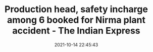 ---
"title": "Production head, safety incharge among 6 booked for Nirma plant accident - The Indian Express"
"date": "2021-10-14 22:45:43"
"feed_name": "GOOGLENEWSINDUSTRIAL"
"feed_website": "https://news.google.com/search?q=industrial%2Bincident&hl=en-US&gl=US&ceid=US:en"
"feed_rss": "https://news.google.com/rss/search?q=industrial%2Bincident&hl=en-US&gl=US&ceid=US:en"
"link": "https://indianexpress.com/article/cities/rajkot/nirma-plant-accident-probe-7572430/"
"source": "{'href': 'https://indianexpress.com', 'title': 'The Indian Express'}"
"file": "_posts/2021-1-1-af8b0754a1dc074cce01950b890054989dcd3bfc.md"
"accident": "0"
"drilling": "0"
"dead": "0"
"injured": "0"
"arrested": "0"
"place": "unknown place"
"where": "unknown site"
"causes": "unknown"
"place_uri": "unknown place"
---